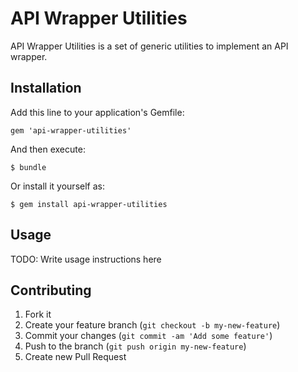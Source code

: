 # API Wrapper Utilities

API Wrapper Utilities is a set of generic utilities to implement an API wrapper.

## Installation

Add this line to your application's Gemfile:

    gem 'api-wrapper-utilities'

And then execute:

    $ bundle

Or install it yourself as:

    $ gem install api-wrapper-utilities

## Usage

TODO: Write usage instructions here

## Contributing

1. Fork it
2. Create your feature branch (`git checkout -b my-new-feature`)
3. Commit your changes (`git commit -am 'Add some feature'`)
4. Push to the branch (`git push origin my-new-feature`)
5. Create new Pull Request
